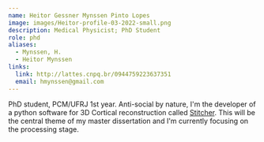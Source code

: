 ```yaml
---
name: Heitor Gessner Mynssen Pinto Lopes
image: images/Heitor-profile-03-2022-small.png
description: Medical Physicist; PhD Student
role: phd
aliases:
  - Mynssen, H.
  - Heitor Mynssen
links:
  link: http://lattes.cnpq.br/0944759223637351
  email: hmynssen@gmail.com
---
```


PhD student, PCM/UFRJ 1st year. 
Anti-social by nature, I'm the developer of a python software for 3D Cortical reconstruction called [Stitcher](https://github.com/labmetabio/Stitcher). This will be the central theme of my master dissertation and I'm currently focusing on the processing stage.
